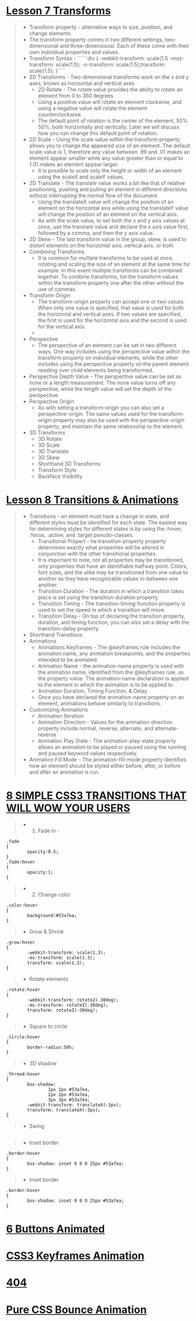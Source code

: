 # [Lesson 7 Transforms ](https://learn.shayhowe.com/advanced-html-css/css-transforms/)
> * Transform property -  alternative ways to size, position, and change elements
> * The transform property comes in two different settings, two-dimensional and three-dimensional. Each of these come with their own individual properties and values.
> * Transform Syntax - 
>   ``````div { -webkit-transform: scale(1.5 -moz-transform: scale(1.5); -o-transform: scale(1.5);transform: scale(1.5); }`````
> * 2D Transforms - Two-dimensional transforms work on the x and y axes, known as horizontal and vertical axes
>   * 2D Rotate - The rotate value provides the ability to rotate an element from 0 to 360 degrees.
>   *  Using a positive value will rotate an element clockwise, and using a negative value will rotate the element counterclockwise. 
>   * The default point of rotation is the center of the element, 50% 50%, both horizontally and vertically. Later we will discuss how you can change this default point of rotation.
> * 2D Scale  - Using the scale value within the transform property allows you to change the appeared size of an element. The default scale value is 1, therefore any value between .99 and .01 makes an element appear smaller while any value greater than or equal to 1.01 makes an element appear larger.
>   * It is possible to scale only the height or width of an element using the scaleX and scaleY values.
> * 2D Translate - The translate value works a bit like that of relative positioning, pushing and pulling an element in different directions without interrupting the normal flow of the document.
>   * Using the translateX value will change the position of an element on the horizontal axis while using the translateY value will change the position of an element on the vertical axis.
>   * As with the scale value, to set both the x and y axis values at once, use the translate value and declare the x axis value first, followed by a comma, and then the y axis value.
> * 2D Skew - The last transform value in the group, skew, is used to distort elements on the horizontal axis, vertical axis, or both.
> * Combining Transforms
>   * It is common for multiple transforms to be used at once, rotating and scaling the size of an element at the same time for example. In this event multiple transforms can be combined together. To combine transforms, list the transform values within the transform property one after the other without the use of commas.
> * Transform Origin
>   * The transform-origin property can accept one or two values. When only one value is specified, that value is used for both the horizontal and vertical axes. If two values are specified, the first is used for the horizontal axis and the second is used for the vertical axis.
>   * 
> * Perspective
>   * The perspective of an element can be set in two different ways. One way includes using the perspective value within the transform property on individual elements, while the other includes using the perspective property on the parent element residing over child elements being transformed.
> * Perspective Depth Value - The perspective value can be set as none or a length measurement. The none value turns off any perspective, while the length value will set the depth of the perspective.
> * Perspective Origin
>   * As with setting a transform-origin you can also set a perspective-origin. The same values used for the transform-origin property may also be used with the perspective-origin property, and maintain the same relationship to the element.
> * 3D Transforms
>   * 3D Rotate
>   * 3D Scale
>   * 3D Translate
>   * 3D Skew
>   * Shorthand 3D Transforms
>   * Transform Style
>   * Backface Visibility


# [Lesson 8 Transitions & Animations](https://learn.shayhowe.com/advanced-html-css/transitions-animations/)

> * Transitions - an element must have a change in state, and different styles must be identified for each state. The easiest way for determining styles for different states is by using the :hover, :focus, :active, and :target pseudo-classes.
>   * Transitional Propert - he transition-property property determines exactly what properties will be altered in conjunction with the other transitional properties.
>   * It is important to note, not all properties may be transitioned, only properties that have an identifiable halfway point. Colors, font sizes, and the alike may be transitioned from one value to another as they have recognizable values in-between one another. 
>   * Transition Duration - The duration in which a transition takes place is set using the transition-duration property.
>   * Transition Timing - The transition-timing-function property is used to set the speed in which a transition will move.
>   * Transition Delay - On top of declaring the transition property, duration, and timing function, you can also set a delay with the transition-delay property.
> * Shorthand Transitions 
> * Animations
>   * Animations Keyframes -  The @keyframes rule includes the animation name, any animation breakpoints, and the properties intended to be animated.
>   * Animation Name - the animation-name property is used with the animation name, identified from the @keyframes rule, as the property value. The animation-name declaration is applied to the element in which the animation is to be applied to.
>   * Animation Duration, Timing Function, & Delay 
>   * Once you have declared the animation-name property on an element, animations behave similarly to transitions. 
>  * Customizing Animations
>      * Animation Iteration
>      * Animation Direction - Values for the animation-direction property include normal, reverse, alternate, and alternate-reverse
>       * Animation Play State - The animation-play-state property allows an animation to be played or paused using the running and paused keyword values respectively. 
>   * Animation Fill Mode - The animation-fill-mode property identifies how an element should be styled either before, after, or before and after an animation is run.

# [8 SIMPLE CSS3 TRANSITIONS THAT WILL WOW YOUR USERS](https://www.webdesignerdepot.com/2014/05/8-simple-css3-transitions-that-will-wow-your-users/)
> * 1. Fade in -  
```
.fade
{
        opacity:0.5;
}
.fade:hover
{
        opacity:1;
}
```
> * 2. Change color
```
.color:hover
{
        background:#53a7ea;
}
```

> * Grow & Shrink
```
.grow:hover
{
        -webkit-transform: scale(1.3);
        -ms-transform: scale(1.3);
        transform: scale(1.3);
}
```

> * Rotate elements
```
.rotate:hover
{
        -webkit-transform: rotateZ(-30deg);
        -ms-transform: rotateZ(-30deg);
        transform: rotateZ(-30deg);
}
```
> * Square to circle
```
.circle:hover
{
        border-radius:50%;
}
```

> * 3D shadow
```
.threed:hover
{
        box-shadow:
                1px 1px #53a7ea,
                2px 2px #53a7ea,
                3px 3px #53a7ea;
        -webkit-transform: translateX(-3px);
        transform: translateX(-3px);
}
```
> * Swing
```
```
> * Inset border
```
.border:hover
{
        box-shadow: inset 0 0 0 25px #53a7ea;
}
```
> * Inset border
```
.border:hover
{
        box-shadow: inset 0 0 0 25px #53a7ea;
}
```

# [6 Buttons Animated](https://codepen.io/retyui/pen/ByoaXV)


# [CSS3 Keyframes Animation](https://codepen.io/akshaychauhan/pen/oAfae)



# [404](https://codepen.io/kieranfivestars/pen/MYdQxX?__cf_chl_captcha_tk__=48979f2092570554f2934379147124706251262a-1586965433-0-AXdIMFz84TWvrC_EW2v9FJSm805ZUK2eG5WAhsQ9V3qT18DJopyvpPdIGcj6QWiPjxX8cbhl_3ncj1U7DoX1LOVYme2ULsGq9zW7LoHUwkBU2LvanMXzuGBtCjV6xkSooZPFjo8Ku5x7oHL5SpchwTpaSP_MF9OipMpu8ok39KKF8EDe-DiJS5JYhvk_PAtJOs5UnI3ZUpX347EqeIX2lE29ZJpjssXgQDQWdKwUe0sdaKRVvqWqb_rvGEzHwR9G9Y1hVgVvJTSRy5qxlqMQAqVn6CHURjdMAXuWxwlFRCMqI9VfjNjY91zJpU2OTKYuqIWK-PEZGfDAXeplho3XX5PIntcH1ZoImtxhf3EnFKiRmfjK2oQ1t-9v2KyWzq6TalC7nPiBgvf5bxCLlzsGw9W6OZSPACp7HRYgbSrlYBwSIJ7JjfGH8YJtFiQrwQ_Xf4mBJGGjzBr_xsFE9Vc80wQrseDueVK_0cpxRNODf9ngFJihSs_f_tjC26HTbuX18yn3XNaq7gf1FNGjKOsm8V0JKgxZaU4qBkudwm4gX5XrX1_geQNitT3iFXIFvsuE8g)


# [Pure CSS Bounce Animation](https://codepen.io/dp_lewis/pen/gCfBv?__cf_chl_captcha_tk__=10f640e315bb8c38f0555c667f687734eb02a650-1586965434-0-AdnxQYZPCaan9rKIykVYc0e9u4H8eX1Jtv57utVflyujGxmKTixINuDEbx1iCAvI2A27GeCTYdLP_SkBN0JnWGDhaEgAnqwjFzJ_-ODAk89QbQ6gGnoJJ64t-uaAcHRuyp3BluVkrVr9xdqa_0mbYYfSjZ9lAZK_l7DFwZkDCPOZRBCVhZjLcG5xU7sIMOyVyv28e2yOCf1EBPOs_-t_8KiSj1OjLGxN3sjMX-3aWxjQbH-XEJSiW6DOPBkGR7ENFMkh8Al0XxMbMpUi7s-lWCEW172ghXsNJQIQb25BcnPIlt6UmdWDNohrop12CMBiQhXPSz4WpuYNsrS18t85FBRKqAl4PHDyX_4-i3iqBxqHN2eRfLenjPtg6sKiqVCs2czhbkGSaZc-iHjepFKZKnJStiUq66OfvH0VwlDfrpxsBYRY9l3EyLt4o9L_IvWVcOZ7ubhOzlvUTCw-sYH3FLvw_Bg44LmzAcVCk2udxo3tNQCA5oYGl1kaqHBcloofxdSuEj23WtCFF47xcvShube12Tnsve8ACRclPpt9TRwf)

